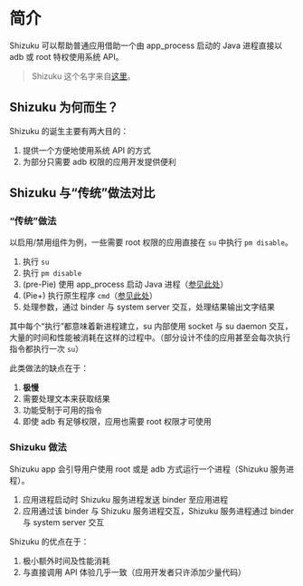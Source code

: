 # 简介

Shizuku 可以帮助普通应用借助一个由 app_process 启动的 Java 进程直接以 adb 或 root 特权使用系统 API。

> Shizuku 这个名字来自[这里](https://www.pixiv.net/member_illust.php?mode=medium&illust_id=75586127)。

## Shizuku 为何而生？

Shizuku 的诞生主要有两大目的：

1. 提供一个方便地使用系统 API 的方式
2. 为部分只需要 adb 权限的应用开发提供便利

## Shizuku 与“传统”做法对比

### “传统”做法

以启用/禁用组件为例，一些需要 root 权限的应用直接在 `su` 中执行 `pm disable`。

1. 执行 `su`
2. 执行 `pm disable`
3. (pre-Pie) 使用 app_process 启动 Java 进程（[参见此处](https://android.googlesource.com/platform/frameworks/base/+/oreo-release/cmds/pm/pm)）
4. (Pie+) 执行原生程序 `cmd`（[参见此处](https://android.googlesource.com/platform/frameworks/native/+/pie-release/cmds/cmd/)）
5. 处理参数，通过 binder 与 system server 交互，处理结果输出文字结果

其中每个“执行”都意味着新进程建立，su 内部使用 socket 与 su daemon 交互，大量的时间和性能被消耗在这样的过程中。（部分设计不佳的应用甚至会每次执行指令都执行一次 `su`）

此类做法的缺点在于：

1. **极慢**
2. 需要处理文本来获取结果
3. 功能受制于可用的指令
4. 即使 adb 有足够权限，应用也需要 root 权限才可使用

### Shizuku 做法

Shizuku app 会引导用户使用 root 或是 adb 方式运行一个进程（Shizuku 服务进程）。

1. 应用进程启动时 Shizuku 服务进程发送 binder 至应用进程
2. 应用通过该 binder 与 Shizuku 服务进程交互，Shizuku 服务进程通过 binder 与 system server 交互

Shizuku 的优点在于：

1. 极小额外时间及性能消耗
2. 与直接调用 API 体验几乎一致（应用开发者只许添加少量代码）
